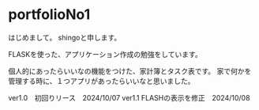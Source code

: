 # portfolioNo1
はじめまして。
shingoと申します。

FLASKを使った、アプリケーション作成の勉強をしています。

個人的にあったらいいなの機能をつけた、家計簿とタスク表です。
家で何かを管理する時に、１つアプリがあったらいいなと思いました。

ver1.0　初回りリース　2024/10/07
ver1.1 FLASHの表示を修正　2024/10/08
